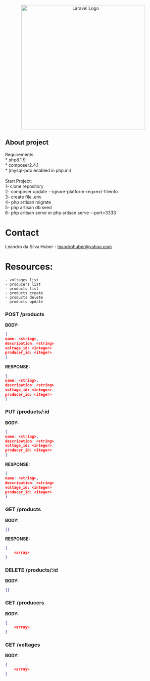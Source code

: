 <p align="center"><a href="https://laravel.com" target="_blank"><img src="https://raw.githubusercontent.com/laravel/art/master/logo-lockup/5%20SVG/2%20CMYK/1%20Full%20Color/laravel-logolockup-cmyk-red.svg" width="400" alt="Laravel Logo"></a></p>

## About project
Requirements: 
    <br>
    * php8.1.9
    <br>
    * composer2.4.1 
    <br>
    * (mysql-pdo enabled in php.ini)
    <br>
    <br>
Start Project: <br>
1- clone repository <br>
2- composer update --ignore-platform-req=ext-fileinfo <br>
3- create file .env <br>
4- php artisan migrate<br>
5- php artisan db:seed<br>
6- php artisan serve  or php artisan serve --port=3333<br>
    

# Contact
Leandro da Silva Huber - leandrohuber@yahoo.com

# Resources:
```
- voltages list
- producers list
- products list
- products create
- products delete
- products update
```

### **POST /products**

**BODY:**

```json
{
name: <string>,
descripation: <string>
voltage_id: <integer>
producer_id: <iteger>
}
```
**RESPONSE:**

```json
{
name: <string>,
descripation: <string>
voltage_id: <integer>
producer_id: <iteger>
}
```

### **PUT /products/:id**

**BODY:**

```json
{
name: <string>,
descripation: <string>
voltage_id: <integer>
producer_id: <iteger>
}
```
**RESPONSE:**

```json
{
name: <string>,
descripation: <string>
voltage_id: <integer>
producer_id: <iteger>
}
```

### **GET /products**

**BODY:**

```json
{}
```

**RESPONSE:**

```json
{
	<array>
}
```
### **DELETE /products/:id**

**BODY:**

```json
{}
```
### **GET /producers**

**BODY:**

```json
{
    <array>
}
```
### **GET /voltages**

**BODY:**

```json
{
    <array>
}
```
